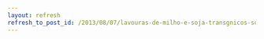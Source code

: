 ```yaml
---
layout: refresh
refresh_to_post_id: /2013/08/07/lavouras-de-milho-e-soja-transgnicos-so-atacadas-por-lagartas-no-rs
---
```

